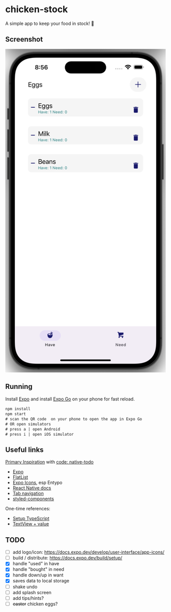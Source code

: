 # chicken-stock

A simple app to keep your food in stock! 🐓

## Screenshot

![screenshot a](./doc/pics/Screenshot-a.png)

## Running

Install [Expo](https://docs.expo.dev/) and install [Expo Go](https://docs.expo.dev/get-started/expo-go/) on your phone for fast reload.

```shell
npm install
npm start
# scan the QR code  on your phone to open the app in Expo Go
# OR open simulators
# press a | open Android
# press i | open iOS simulator
```

## Useful links

[Primary Inspiration](https://dev.to/reenydavidson/building-a-to-do-list-with-react-native-and-styled-components-2148) with [code: native-todo](https://github.com/ReenyDavidson/native-todo/blob/main/Components/TodoList.js)

- [Expo](https://expo.dev/)
- [FlatList](https://reactnative.dev/docs/flatlist)
- [Expo Icons](https://icons.expo.fyi/), esp Entypo
- [React Native docs](https://reactnative.dev/docs/components-and-apis)
- [Tab navigation](https://reactnavigation.org/docs/tab-based-navigation/)
- [styled-components](https://styled-components.com/)

One-time references:

- [Setup TypeScript](https://docs.expo.dev/guides/typescript/)
- [TextView + value](https://stackoverflow.com/a/75353575/158886)

## TODO

- [ ] add logo/icon: https://docs.expo.dev/develop/user-interface/app-icons/
- [ ] build / distribute: https://docs.expo.dev/build/setup/
- [x] handle "used" in have
- [x] handle "bought" in need
- [x] handle down/up in want
- [x] saves data to local storage
- [ ] shake undo
- [ ] add splash screen
- [ ] add tips/hints?
- [ ] ~~easter~~ chicken eggs?